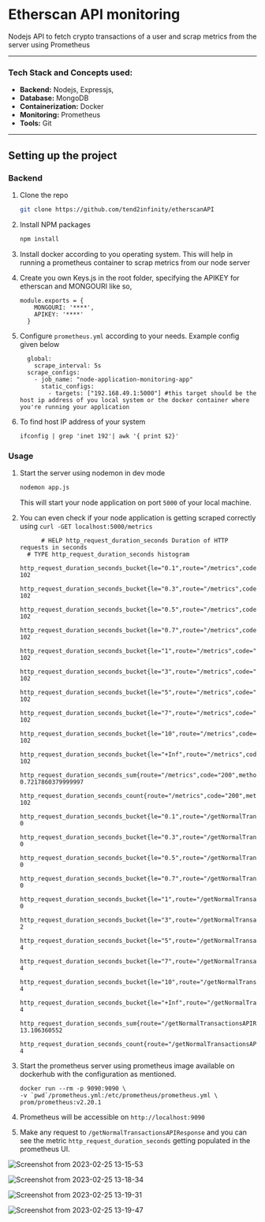 # Etherscan API monitoring
Nodejs API to fetch crypto transactions of a user and scrap metrics from the server using Prometheus

***
### Tech Stack and Concepts used:

* __Backend:__ Nodejs, Expressjs,
* __Database:__ MongoDB
* __Containerization:__ Docker
* __Monitoring:__ Prometheus
* __Tools:__ Git
***

## Setting up the project
### Backend

1. Clone the repo

   ```sh
   git clone https://github.com/tend2infinity/etherscanAPI
   ```
2. Install NPM packages

   ```sh
   npm install
   ```
3. Install docker according to you operating system. This will help in running a prometheus container to scrap metrics from our node server
4. Create you own Keys.js in the root folder, specifying the APIKEY for etherscan and MONGOURI like so,
   ```
   module.exports = {
       MONGOURI: '****',
       APIKEY: '****'
     }
   ```
5. Configure `prometheus.yml` according to your needs. Example config given below
    ```
      global:
        scrape_interval: 5s 
      scrape_configs:
        - job_name: "node-application-monitoring-app"
          static_configs:
            - targets: ["192.168.49.1:5000"] #this target should be the host ip address of you local system or the docker container where you're running your application
    ```
 6. To find host IP address of your system 
      ```
      ifconfig | grep 'inet 192'| awk '{ print $2}'
      ```

### Usage

1.  Start the server using nodemon in dev mode

    ```sh 
    nodemon app.js
    ```
    This will start your node application on port `5000` of your local machine.
2.  You can even check if your node application is getting scraped correctly using `curl -GET localhost:5000/metrics`
    ```
          # HELP http_request_duration_seconds Duration of HTTP requests in seconds
      # TYPE http_request_duration_seconds histogram
      http_request_duration_seconds_bucket{le="0.1",route="/metrics",code="200",method="GET"} 102
      http_request_duration_seconds_bucket{le="0.3",route="/metrics",code="200",method="GET"} 102
      http_request_duration_seconds_bucket{le="0.5",route="/metrics",code="200",method="GET"} 102
      http_request_duration_seconds_bucket{le="0.7",route="/metrics",code="200",method="GET"} 102
      http_request_duration_seconds_bucket{le="1",route="/metrics",code="200",method="GET"} 102
      http_request_duration_seconds_bucket{le="3",route="/metrics",code="200",method="GET"} 102
      http_request_duration_seconds_bucket{le="5",route="/metrics",code="200",method="GET"} 102
      http_request_duration_seconds_bucket{le="7",route="/metrics",code="200",method="GET"} 102
      http_request_duration_seconds_bucket{le="10",route="/metrics",code="200",method="GET"} 102
      http_request_duration_seconds_bucket{le="+Inf",route="/metrics",code="200",method="GET"} 102
      http_request_duration_seconds_sum{route="/metrics",code="200",method="GET"} 0.7217860379999997
      http_request_duration_seconds_count{route="/metrics",code="200",method="GET"} 102
      http_request_duration_seconds_bucket{le="0.1",route="/getNormalTransactionsAPIResponse",code="200",method="POST"} 0
      http_request_duration_seconds_bucket{le="0.3",route="/getNormalTransactionsAPIResponse",code="200",method="POST"} 0
      http_request_duration_seconds_bucket{le="0.5",route="/getNormalTransactionsAPIResponse",code="200",method="POST"} 0
      http_request_duration_seconds_bucket{le="0.7",route="/getNormalTransactionsAPIResponse",code="200",method="POST"} 0
      http_request_duration_seconds_bucket{le="1",route="/getNormalTransactionsAPIResponse",code="200",method="POST"} 0
      http_request_duration_seconds_bucket{le="3",route="/getNormalTransactionsAPIResponse",code="200",method="POST"} 2
      http_request_duration_seconds_bucket{le="5",route="/getNormalTransactionsAPIResponse",code="200",method="POST"} 4
      http_request_duration_seconds_bucket{le="7",route="/getNormalTransactionsAPIResponse",code="200",method="POST"} 4
      http_request_duration_seconds_bucket{le="10",route="/getNormalTransactionsAPIResponse",code="200",method="POST"} 4
      http_request_duration_seconds_bucket{le="+Inf",route="/getNormalTransactionsAPIResponse",code="200",method="POST"} 4
      http_request_duration_seconds_sum{route="/getNormalTransactionsAPIResponse",code="200",method="POST"} 13.106360552
      http_request_duration_seconds_count{route="/getNormalTransactionsAPIResponse",code="200",method="POST"} 4

    ```

3.  Start the prometheus server using prometheus image available on dockerhub with the configuration as mentioned.
      ```
      docker run --rm -p 9090:9090 \
     -v `pwd`/prometheus.yml:/etc/prometheus/prometheus.yml \
     prom/prometheus:v2.20.1
      ```
4.  Prometheus will be accessible on `http://localhost:9090`
5.  Make any request to `/getNormalTransactionsAPIResponse` and you can see the metric `http_request_duration_seconds` getting populated in the prometheus UI.  

![Screenshot from 2023-02-25 13-15-53](https://user-images.githubusercontent.com/61948033/221345677-029dab10-02b3-4032-ba95-67727a52b5c3.png)

![Screenshot from 2023-02-25 13-18-34](https://user-images.githubusercontent.com/61948033/221345695-30320e73-913b-4bcb-944d-2c17c047c0c9.png)

![Screenshot from 2023-02-25 13-19-31](https://user-images.githubusercontent.com/61948033/221345703-9e058342-19f2-4788-aee8-c17082d40c15.png)

![Screenshot from 2023-02-25 13-19-47](https://user-images.githubusercontent.com/61948033/221345709-10d5cb33-abb2-4021-b50b-8f891f494dde.png)
